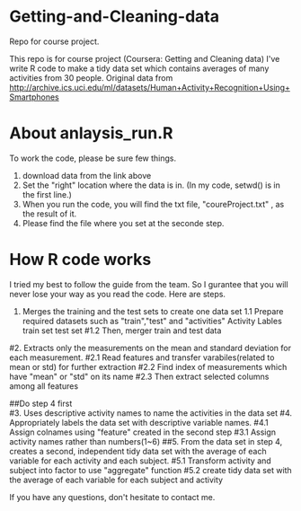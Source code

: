 # Getting-and-Cleaning-data
Repo for course project.

This repo is for course project (Coursera: Getting and Cleaning data)
I've write R code to make a tidy data set which contains averages of many activities from 30 people.
  Original data from 
  http://archive.ics.uci.edu/ml/datasets/Human+Activity+Recognition+Using+Smartphones 

About anlaysis_run.R
======================================
To work the code, please be sure few things.
  1. download data from the link above
  2. Set the "right" location where the data is in.
     (In my code, setwd() is in the first line.)
  3. When you run the code, you will find the txt file, "coureProject.txt" , as the result of it.
  4. Please find the file where you set at the seconde step.

How R code works
===========================================
I tried my best to follow the guide from the team. 
So I gurantee that you will never lose your way as you read the code.
Here are steps.
1. Merges the training and the test sets to create one data set
1.1 Prepare required datasets such as "train","test" and "activities"
Activity Lables
train set
test set 
#1.2 Then, merger train and test data

#2. Extracts only the measurements on the mean and standard deviation for each measurement. 
      #2.1 Read features and transfer varabiles(related to mean or std) for further extraction
      #2.2 Find index of measurements which have "mean" or "std" on its name
      #2.3 Then extract selected columns among all features

##Do step 4 first      
#3. Uses descriptive activity names to name the activities in the data set
#4. Appropriately labels the data set with descriptive variable names.
      #4.1 Assign colnames using "feature" created in the second step
      #3.1 Assign activity names rather than numbers(1~6)
##5. From the data set in step 4, creates a second, independent tidy data set with the average of each variable for each activity and each subject.
      #5.1 Transform activity and subject into factor to use "aggregate" function
      #5.2 create tidy data set with the average of each variable for each subject and activity

If you have any questions, don't hesitate to contact me.
